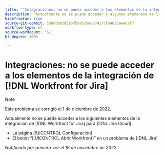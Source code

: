 ```yaml
---
title: '“Integraciones: no se puede acceder a los elementos de la integración de Workfront con Jira”'
description: “Actualmente no se puede acceder a algunos elementos de la integración de Workfront con Jira para Jira Cloud”.
hidefromtoc: true
source-git-commit: 638d0b83d516fb995c5ad774172fa46210e4caf7
workflow-type: ht
source-wordcount: '61'
ht-degree: 100%

---
```



# Integraciones: no se puede acceder a los elementos de la integración de [!DNL Workfront for Jira]

>[!NOTE]
>
>Este problema se corrigió el 1 de diciembre de 2022.

Actualmente no se puede acceder a los siguientes elementos de la integración de [!DNL Workfront for Jira] para [!DNL Jira Cloud]:

* La página [!UICONTROL Configuración]
* El botón “[!UICONTROL Abrir Workfront]” en un problema de [!DNL Jira]

_Notificado por primera vez el 18 de noviembre de 2022._

